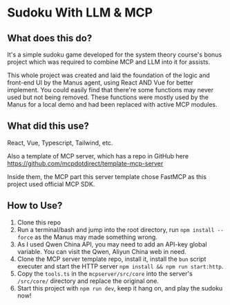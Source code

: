 # Sudoku With LLM & MCP
## What does this do?

It's a simple sudoku game developed for the system theory course's bonus project which was required to combine MCP and LLM into it for assists.

This whole project was created and laid the foundation of the logic and front-end UI by the Manus agent, using React AND Vue for better implement. You could easily find that there're some functions may never used but not being removed. These functions were mostly used by the Manus for a local demo and had been replaced with active MCP modules.

## What did this use?

React, Vue, Typescript, Tailwind, etc.

Also a template of MCP server, which has a repo in GitHub here https://github.com/mcpdotdirect/template-mcp-server

Inside them, the MCP part this server template chose FastMCP as this project used official MCP SDK.

## How to Use?

1. Clone this repo
2. Run a terminal/bash and jump into the root directory, run `npm install --force` as the Manus may made something wrong.
3. As I used Qwen China API, you may need to add an API-key global variable. You can visit the Qwen, Aliyun China web in need.
4. Clone the MCP server template repo, install it, install the `bun` script executer and start the HTTP server `npm install && npm run start:http`.
5. Copy the `tools.ts` in the `mcpserver/src/core` into the server's `/src/core/` directory and replace the original one.
6. Start this project with `npm run dev`, keep it hang on, and play the sudoku now!
